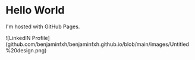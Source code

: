 <!DOCTYPE html>
<html>
<body>
<h1>Hello World</h1>
<p>I'm hosted with GitHub Pages.</p>
![LinkedIN Profile](github.com/benjaminfxh/benjaminfxh.github.io/blob/main/images/Untitled%20design.png)
</body>
</html>

